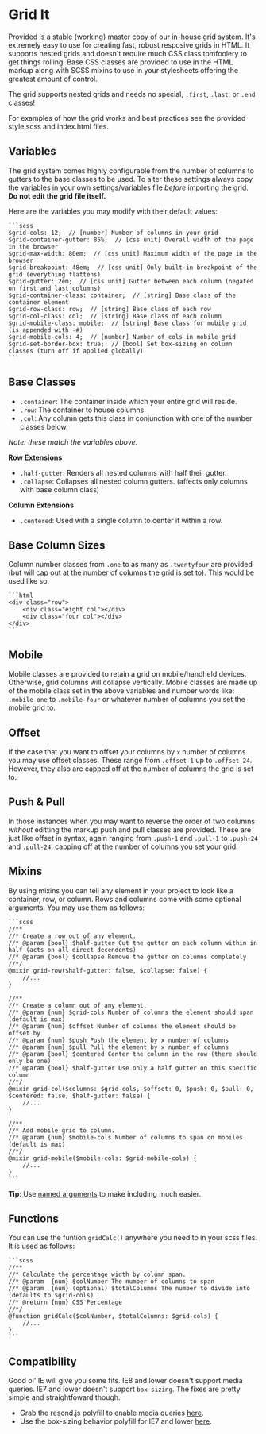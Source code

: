 # Grid It

Provided is a stable (working) master copy of our in-house grid system. It's extremely easy to use for creating fast, robust resposive grids in HTML. It supports nested grids and doesn't require much CSS class tomfoolery to get things rolling. Base CSS classes are provided to use in the HTML markup along with SCSS mixins to use in your stylesheets offering the greatest amount of control.

The grid supports nested grids and needs no special, `.first`, `.last`, or `.end` classes!

For examples of how the grid works and best practices see the provided style.scss and index.html files.

## Variables

The grid system comes highly configurable from the number of columns to gutters to the base classes to be used. To alter these settings always copy the variables in your own settings/variables file *before* importing the grid. **Do not edit the grid file itself.**

Here are the variables you may modify with their default values:

    ```scss
    $grid-cols: 12;  // [number] Number of columns in your grid
    $grid-container-gutter: 85%;  // [css unit] Overall width of the page in the browser
    $grid-max-width: 80em;  // [css unit] Maximum width of the page in the browser
    $grid-breakpoint: 48em;  // [css unit] Only built-in breakpoint of the grid (everything flattens)
    $grid-gutter: 2em;  // [css unit] Gutter between each column (negated on first and last columns)
    $grid-container-class: container;  // [string] Base class of the container element
    $grid-row-class: row;  // [string] Base class of each row
    $grid-col-class: col;  // [string] Base class of each column
    $grid-mobile-class: mobile;  // [string] Base class for mobile grid (is appended with -#)
    $grid-mobile-cols: 4;  // [number] Number of cols in mobile grid
    $grid-set-border-box: true;  // [bool] Set box-sizing on column classes (turn off if applied globally)
    ```

## Base Classes

* `.container`: The container inside which your entire grid will reside.
* `.row`: The container to house columns.
* `.col`: Any column gets this class in conjunction with one of the number classes below.

*Note: these match the variables above.*

**Row Extensions**

* `.half-gutter`: Renders all nested columns with half their gutter.
* `.collapse`: Collapses all nested column gutters. (affects only columns with base column class)

**Column Extensions**

* `.centered`: Used with a single column to center it within a row.

## Base Column Sizes

Column number classes from `.one` to as many as `.twentyfour` are provided (but will cap out at the number of columns the grid is set to). This would be used like so:

    ```html
    <div class="row">
        <div class="eight col"></div>
        <div class="four col"></div>
    </div>
    ```

## Mobile

Mobile classes are provided to retain a grid on mobile/handheld devices. Otherwise, grid columns will collapse vertically. Mobile classes are made up of the mobile class set in the above variables and number words like: `.mobile-one` to `.mobile-four` or whatever number of columns you set the mobile grid to.

## Offset

If the case that you want to offset your columns by `x` number of columns you may use offset classes. These range from `.offset-1` up to `.offset-24`. However, they also are capped off at the number of columns the grid is set to.

## Push & Pull

In those instances when you may want to reverse the order of two columns *without* editting the markup push and pull classes are provided. These are just like offset in syntax, again ranging from `.push-1` and `.pull-1` to `.push-24` and `.pull-24`, capping off at the number of columns you set your grid.

## Mixins

By using mixins you can tell any element in your project to look like a container, row, or column. Rows and columns come with some optional arguments. You may use them as follows:

    ```scss
    //**
    //* Create a row out of any element.
    //* @param {bool} $half-gutter Cut the gutter on each column within in half (acts on all direct decendents)
    //* @param {bool} $collapse Remove the gutter on columns completely
    //*/
    @mixin grid-row($half-gutter: false, $collapse: false) {
        //...
    }

    //**
    //* Create a column out of any element.
    //* @param {num} $grid-cols Number of columns the element should span (default is max)
    //* @param {num} $offset Number of columns the element should be offset by
    //* @param {num} $push Push the element by x number of columns
    //* @param {num} $pull Pull the element by x number of columns
    //* @param {bool} $centered Center the column in the row (there should only be one)
    //* @param {bool} $half-gutter Use only a half gutter on this specific column
    //*/
    @mixin grid-col($columns: $grid-cols, $offset: 0, $push: 0, $pull: 0, $centered: false, $half-gutter: false) {
        //...
    }

    //**
    //* Add mobile grid to column.
    //* @param {num} $mobile-cols Number of columns to span on mobiles (default is max)
    //*/
    @mixin grid-mobile($mobile-cols: $grid-mobile-cols) {
        //...
    }
    ```

**Tip**: Use [named arguments](http://sass-lang.com/docs/yardoc/file.SASS_REFERENCE.html#keyword_arguments) to make including much easier.

## Functions

You can use the funtion `gridCalc()` anywhere you need to in your scss files. It is used as follows:

    ```scss
    //**
    //* Calculate the percentage width by column span.
    //* @param  {num} $colNumber The number of columns to span
    //* @param  {num} (optional) $totalColumns The number to divide into (defaults to $grid-cols)
    //* @return {num} CSS Percentage
    //*/
    @function gridCalc($colNumber, $totalColumns: $grid-cols) {
        //...
    }
    ```

## Compatibility

Good ol' IE will give you some fits. IE8 and lower doesn't support media queries. IE7 and lower doesn't support `box-sizing`. The fixes are pretty simple and straightfoward though.

* Grab the resond.js polyfill to enable media queries [here](https://github.com/scottjehl/Respond).
* Use the box-sizing behavior polyfill for IE7 and lower [here](https://github.com/Schepp/box-sizing-polyfill).

